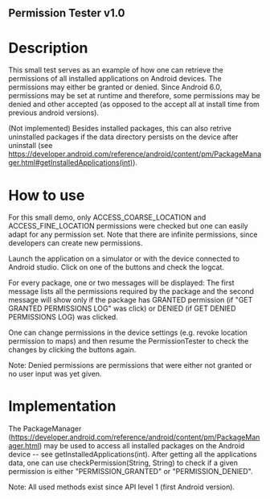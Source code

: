 ## Permission Tester v1.0

# Description

This small test serves as an example of how one can retrieve the permissions of all installed applications on Android devices. The permissions may either be granted or denied. 
Since Android 6.0, permissions may be set at runtime and therefore, some permissions may be denied and other accepted (as opposed to the accept all at install time from previous android versions).

(Not implemented) Besides installed packages, this can also retrive uninstalled packages if the data directory persists on the device after uninstall (see https://developer.android.com/reference/android/content/pm/PackageManager.html#getInstalledApplications(int)).

# How to use

For this small demo, only ACCESS_COARSE_LOCATION and ACCESS_FINE_LOCATION permissions were checked but one can easily adapt for any permission set. Note that there are infinite permissions, since developers can create new permissions. 

Launch the application on a simulator or with the device connected to Android studio. Click on one of the buttons and check the logcat. 

For every package, one or two messages will be displayed: The first message lists all the permissions required by the package and the second message will show only if the package has GRANTED permission (if "GET GRANTED PERMISSIONS LOG" was click) or DENIED (if GET DENIED PERMISSIONS LOG) was clicked.


One can change permissions in the device settings (e.g. revoke location permission to maps) and then resume the PermissionTester to check the changes by clicking the buttons again.

Note: Denied permissions are permissions that were either not granted or no user input was yet given.

# Implementation

The PackageManager (https://developer.android.com/reference/android/content/pm/PackageManager.html) may be used to access all installed packages on the Android device -- see getInstalledApplications(int). After getting all the applications data, one can use checkPermission(String, String) to check if a given permission is either "PERMISSION_GRANTED" or "PERMISSION_DENIED".

Note: All used methods exist since API level 1 (first Android version).



